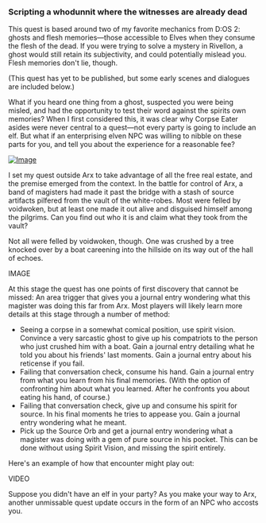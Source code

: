 ### Scripting a whodunnit where the witnesses are already dead

This quest is based around two of my favorite mechanics from D:OS 2: ghosts and flesh memories—those accessible to Elves when they consume the flesh of the dead. If you were trying to solve a mystery in Rivellon, a ghost would still retain its subjectivity, and could potentially mislead you. Flesh memories don't lie, though. 

(This quest has yet to be published, but some early scenes and dialogues are included below.)

What if you heard one thing from a ghost, suspected you were being misled, and had the opportunity to test their word against the spirits own memories? When I first considered this, it was clear why Corpse Eater asides were never central to a quest—not every party is going to include an elf. But what if an enterprising elven NPC was willing to nibble on these parts for you, and tell you about the experience for a reasonable fee?

[![Image](https://i.imgur.com/S1zm6nt.jpg)](https://www.youtube.com/watch?v=Rh3ilkQX77U&feature=youtu.be)

I set my quest outside Arx to take advantage of all the free real estate, and the premise emerged from the context. In the battle for control of Arx, a band of magisters had made it past the bridge with a stash of source artifacts pilfered from the vault of the white-robes. Most were felled by voidwoken, but at least one made it out alive and disguised himself among the pilgrims. Can you find out who it is and claim what they took from the vault?









Not all were felled by voidwoken, though. One was crushed by a tree knocked over by a boat careening into the hillside on its way out of the hall of echoes.

IMAGE

At this stage the quest has one points of first discovery that cannot be missed: An area trigger that gives you a journal entry wondering what this magister was doing this far from Arx. Most players will likely learn more details at this stage through a number of method:

 * Seeing a corpse in a somewhat comical position, use spirit vision. Convince a very sarcastic ghost to give up his compatriots to the person who just crushed him with a boat. Gain a journal entry detailing what he told you about his friends' last moments. Gain a journal entry about his reticense if you fail.
 * Failing that conversation check, consume his hand. Gain a journal entry from what you learn from his final memories. (With the option of confronting him about what you learned. After he confronts you about eating his hand, of course.)
 * Failing that conversation check, give up and consume his spirit for source. In his final moments he tries to appease you. Gain a journal entry wondering what he meant.
 * Pick up the Source Orb and get a journal entry wondering what a magister was doing with a gem of pure source in his pocket. This can be done without using Spirit Vision, and missing the spirit entirely.
 
 Here's an example of how that encounter might play out:
 
 VIDEO
 
 Suppose you didn't have an elf in your party? As you make your way to Arx, another unmissable quest update occurs in the form of an NPC who accosts you.
 
 
